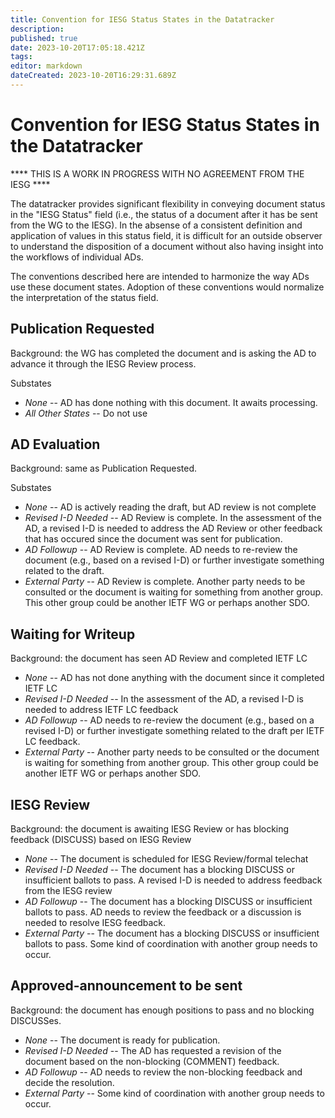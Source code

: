 ```yaml
---
title: Convention for IESG Status States in the Datatracker
description: 
published: true
date: 2023-10-20T17:05:18.421Z
tags: 
editor: markdown
dateCreated: 2023-10-20T16:29:31.689Z
---
```


# Convention for IESG Status States in the Datatracker

**** THIS IS A WORK IN PROGRESS WITH NO AGREEMENT FROM THE IESG ****

The datatracker provides significant flexibility in conveying document status in the "IESG Status" field (i.e., the status of a document after it has be sent from the WG to the IESG).  In the absense of a consistent definition and application of values in this status field, it is difficult for an outside observer to understand the disposition of a document without also having insight into the workflows of individual ADs.

The conventions described here are intended to harmonize the way ADs use these document states.  Adoption of these conventions would normalize the interpretation of the status field.

## Publication Requested

Background: the WG has completed the document and is asking the AD to advance it through the IESG Review process.

Substates
* *None* -- AD has done nothing with this document.  It awaits processing.
* *All Other States* -- Do not use


## AD Evaluation

Background: same as Publication Requested.

Substates
* *None* -- AD is actively reading the draft, but AD review is not complete
* *Revised I-D Needed* -- AD Review is complete.  In the assessment of the AD, a revised I-D is needed to address the AD Review or other feedback that has occured since the document was sent for publication.
* *AD Followup* -- AD Review is complete.  AD needs to re-review the document (e.g., based on a revised I-D) or further investigate something related to the draft.
* *External Party* -- AD Review is complete.  Another party needs to be consulted or the document is waiting for something from another group.  This other group could be another IETF WG or perhaps another SDO.

## Waiting for Writeup

Background: the document has seen AD Review and completed IETF LC

* *None* -- AD has not done anything with the document since it completed IETF LC
* *Revised I-D Needed* -- In the assessment of the AD, a revised I-D is needed to address IETF LC feedback
* *AD Followup* -- AD needs to re-review the document (e.g., based on a revised I-D) or further investigate something related to the draft per IETF LC feedback.
* *External Party* -- Another party needs to be consulted or the document is waiting for something from another group.  This other group could be another IETF WG or perhaps another SDO.

## IESG Review

Background: the document is awaiting IESG Review or has blocking feedback (DISCUSS) based on IESG Review

* *None* -- The document is scheduled for IESG Review/formal telechat
* *Revised I-D Needed* -- The document has a blocking DISCUSS or insufficient ballots to pass. A revised I-D is needed to address feedback from the IESG review
* *AD Followup* -- The document has a blocking DISCUSS or insufficient ballots to pass.  AD needs to review the feedback or a discussion is needed to resolve IESG feedback.
* *External Party* -- The document has a blocking DISCUSS or insufficient ballots to pass.  Some kind of coordination with another group needs to occur.

## Approved-announcement to be sent

Background: the document has enough positions to pass and no blocking DISCUSSes.  

* *None* -- The document is ready for publication.  
* *Revised I-D Needed* -- The AD has requested a revision of the document based on the non-blocking (COMMENT) feedback.
* *AD Followup* -- AD needs to review the non-blocking feedback and decide the resolution.
* *External Party* -- Some kind of coordination with another group needs to occur.

